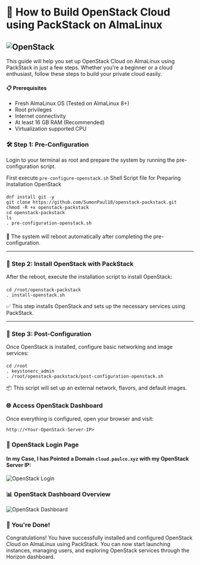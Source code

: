# 🚀 How to Build OpenStack Cloud using PackStack on AlmaLinux
#### 
![OpenStack](https://github.com/SumonPaul18/openstack-packstack/blob/main/images/InstallOpenStack.png)
---

This guide will help you set up OpenStack Cloud on AlmaLinux using PackStack in just a few steps. Whether you're a beginner or a cloud enthusiast, follow these steps to build your private cloud easily.

#### 📋 Prerequisites
- Fresh AlmaLinux OS (Tested on AlmaLinux 8+)
- Root privileges
- Internet connectivity
- At least 16 GB RAM (Recommended)
- Virtualization supported CPU

### 🛠️ Step 1: Pre-Configuration
Login to your terminal as root and prepare the system by running the pre-configuration script.

First execute `pre-configure-openstack.sh` Shell Script file for Preparing Installation OpenStack
####
    dnf install git -y
    git clone https://github.com/SumonPaul18/openstack-packstack.git
    chmod -R +x openstack-packstack
    cd openstack-packstack
    ls
    . pre-configuration-openstack.sh
####  
🔁 The system will reboot automatically after completing the pre-configuration.

---
### 🔧 Step 2: Install OpenStack with PackStack
After the reboot, execute the installation script to install OpenStack:
####
    cd /root/openstack-packstack
    . install-openstack.sh
✅ This step installs OpenStack and sets up the necessary services using PackStack.

---
### 🔌 Step 3: Post-Configuration
Once OpenStack is installed, configure basic networking and image services:
####
    cd /root
    . keystonerc_admin
    . /root/openstack-packstack/post-configuration-openstack.sh
📦 This script will set up an external network, flavors, and default images.

### 🌐 Access OpenStack Dashboard
Once everything is configured, open your browser and visit:
```
http://<Your-OpenStack-Server-IP>
```

### 🔐 OpenStack Login Page
#### In my Case, I has Pointed a Domain `cloud.paulco.xyz` with my OpenStack Server IP:
![OpenStack Login](https://github.com/SumonPaul18/openstack-packstack/blob/main/images/oplogin.png)

### 📊 OpenStack Dashboard Overview
![OpenStack Dashboard](https://github.com/SumonPaul18/openstack-packstack/blob/main/images/opdash.png)

### 🙌 You're Done!
Congratulations! You have successfully installed and configured OpenStack Cloud on AlmaLinux using PackStack. You can now start launching instances, managing users, and exploring OpenStack services through the Horizon dashboard.

